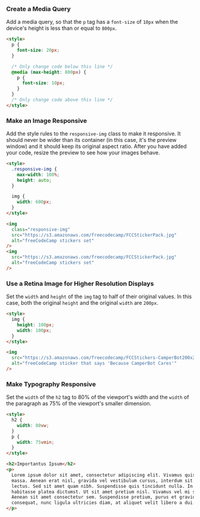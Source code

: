 ### Create a Media Query

Add a media query, so that the `p` tag has a `font-size` of `10px` when the device's height is less than or equal to `800px`.

```html
<style>
  p {
    font-size: 20px;
  }

  /* Only change code below this line */
  @media (max-height: 800px) {
    p {
      font-size: 10px;
    }
  }
  /* Only change code above this line */
</style>
```

### Make an Image Responsive

Add the style rules to the `responsive-img` class to make it responsive. It should never be wider than its container (in this case, it's the preview window) and it should keep its original aspect ratio. After you have added your code, resize the preview to see how your images behave.

```html
<style>
  .responsive-img {
    max-width: 100%;
    height: auto;
  }

  img {
    width: 600px;
  }
</style>

<img
  class="responsive-img"
  src="https://s3.amazonaws.com/freecodecamp/FCCStickerPack.jpg"
  alt="freeCodeCamp stickers set"
/>
<img
  src="https://s3.amazonaws.com/freecodecamp/FCCStickerPack.jpg"
  alt="freeCodeCamp stickers set"
/>
```

### Use a Retina Image for Higher Resolution Displays

Set the `width` and `height` of the `img` tag to half of their original values. In this case, both the original `height` and the original `width` are `200px`.

```html
<style>
  img {
    height: 100px;
    width: 100px;
  }
</style>

<img
  src="https://s3.amazonaws.com/freecodecamp/FCCStickers-CamperBot200x200.jpg"
  alt="freeCodeCamp sticker that says 'Because CamperBot Cares'"
/>
```

### Make Typography Responsive

Set the `width` of the `h2` tag to 80% of the viewport's width and the `width` of the paragraph as 75% of the viewport's smaller dimension.

```html
<style>
  h2 {
    width: 80vw;
  }
  p {
    width: 75vmin;
  }
</style>

<h2>Importantus Ipsum</h2>
<p>
  Lorem ipsum dolor sit amet, consectetur adipiscing elit. Vivamus quis tempus
  massa. Aenean erat nisl, gravida vel vestibulum cursus, interdum sit amet
  lectus. Sed sit amet quam nibh. Suspendisse quis tincidunt nulla. In hac
  habitasse platea dictumst. Ut sit amet pretium nisl. Vivamus vel mi sem.
  Aenean sit amet consectetur sem. Suspendisse pretium, purus et gravida
  consequat, nunc ligula ultricies diam, at aliquet velit libero a dui.
</p>
```
